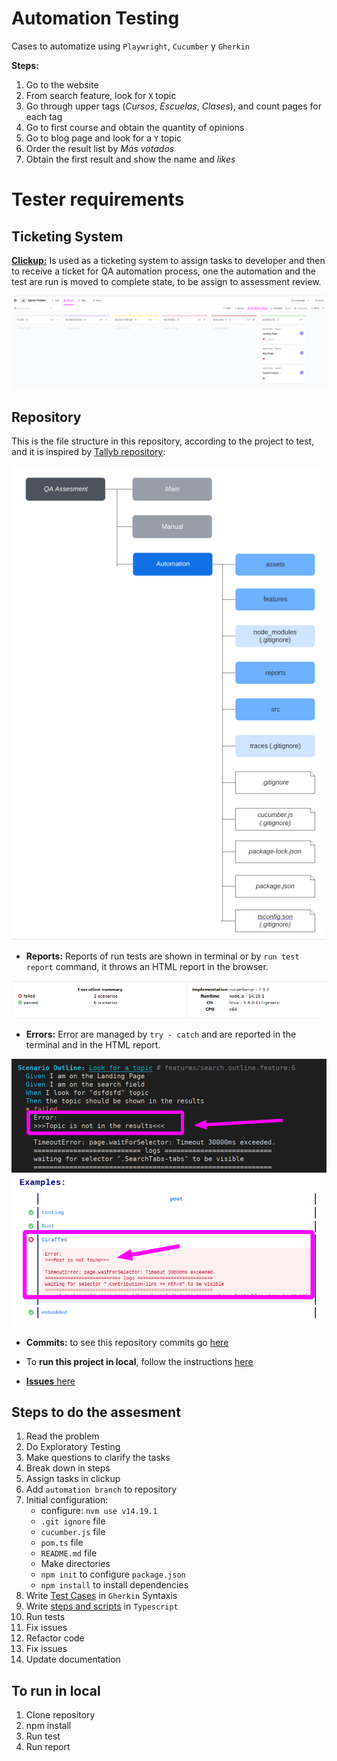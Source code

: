 # Automation Testing

Cases to automatize using `Playwright`, `Cucumber` y `Gherkin`

**Steps:**
1. Go to the website
2. From search feature, look for `X` topic
3. Go through upper tags (_Cursos_, _Escuelas_, _Clases_), and count pages for each tag
4. Go to first course and obtain the quantity of opinions
5. Go to blog page and look for a `Y` topic
6. Order the result list by _Más votados_
7. Obtain the first result and show the name and _likes_

# Tester requirements

 ## Ticketing System

  [**Clickup:**](https://app.clickup.com/3094033/v/s/49677468) Is used as a ticketing system to assign tasks to developer and then to receive a ticket for QA automation process, one the automation and the test are run is moved to complete state, to be assign to assessment review.

![Clickup as Ticketing System](assets/clickup.png)

 ## Repository

This is the file structure in this repository, according to the project to test, and it is inspired by [Tallyb repository](https://github.com/Tallyb/cucumber-playwright):

![File directory](assets/tree.png)
 
  * **Reports:** Reports of run tests are shown in terminal or by `run test report` command, it throws an HTML report in the browser.

  ![HTML report](assets/report.png)
 
* **Errors:** Error are managed by `try - catch` and are reported in the terminal and in the HTML report.  

![error in terminal](assets/error1.png) 
![error in report](assets/error2.png) 

 * **Commits:** to see this repository commits go [here](https://github.com/isabelyb/QA-Assesment/commits/automation)

 * To **run this project in local**, follow the instructions [here](https://github.com/isabelyb/QA-Assesment/tree/automation#to-run-in-local)

 * [**Issues** here](https://github.com/isabelyb/QA-Assesment/issues)
 
 ## Steps to do the assesment

1. Read the problem
2. Do Exploratory Testing
3. Make questions to clarify the tasks
4. Break down in steps
5. Assign tasks in clickup
6. Add `automation branch` to repository
7. Initial configuration: 
    * configure: `nvm use v14.19.1`
    * `.git ignore` file
    * `cucumber.js` file
    * `pom.ts` file
    * `README.md` file
    * Make directories
    * `npm init` to configure `package.json`
    * `npm install` to install dependencies
8. Write [Test Cases](https://github.com/isabelyb/QA-Assesment/tree/automation/features) in `Gherkin` Syntaxis
9. Write [steps and scripts](https://github.com/isabelyb/QA-Assesment/tree/automation/src) in `Typescript`
13. Run tests
14. Fix issues
15. Refactor code
16. Fix issues
17. Update documentation

## To run in local

 1. Clone repository
 2. npm install
 3. Run test
 4. Run report



